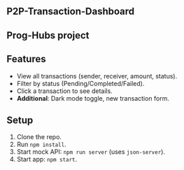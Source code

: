 ## P2P-Transaction-Dashboard
## Prog-Hubs project
## Features
- View all transactions (sender, receiver, amount, status).
- Filter by status (Pending/Completed/Failed).
- Click a transaction to see details.
- **Additional**: Dark mode toggle, new transaction form.

## Setup
1. Clone the repo.
2. Run `npm install`.
3. Start mock API: `npm run server` (uses `json-server`).
4. Start app: `npm start`.


